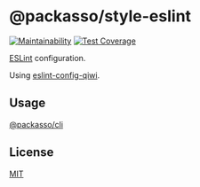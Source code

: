 # @packasso/style-eslint

[![Maintainability](https://api.codeclimate.com/v1/badges/aaced5b2261f8a59b7cd/maintainability)](https://codeclimate.com/github/qiwi/packasso/maintainability)
[![Test Coverage](https://api.codeclimate.com/v1/badges/aaced5b2261f8a59b7cd/test_coverage)](https://codeclimate.com/github/qiwi/packasso/test_coverage)

[ESLint](https://eslint.org/) configuration.

Using [eslint-config-qiwi](https://www.npmjs.com/package/eslint-config-qiwi).

## Usage

[@packasso/cli](https://www.npmjs.com/package/@packasso/cli)

## License

[MIT](./LICENSE)
